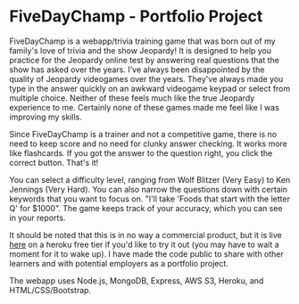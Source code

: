 # FiveDayChamp - Portfolio Project

FiveDayChamp is a webapp/trivia training game that was born out of my family's love of trivia and the show Jeopardy! It is designed to help you practice for the Jeopardy online test by answering real questions that the show has asked over the years. I've always been disappointed by the quality of Jeopardy videogames over the years. They've always made you type in the answer quickly on an awkward videogame keypad or select from multiple choice. Neither of these feels much like the true Jeopardy experience to me. Certainly none of these games made me feel like I was improving my skills.

Since FiveDayChamp is a trainer and not a competitive game, there is no need to keep score and no need for clunky answer checking. It works more like flashcards. If you got the answer to the question right, you click the correct button. That's it!

You can select a difficulty level, ranging from Wolf Blitzer (Very Easy) to Ken Jennings (Very Hard). You can also narrow the questions down with certain keywords that you want to focus on. "I'll take 'Foods that start with the letter Q' for $1000". The game keeps track of your accuracy, which you can see in your reports.

It should be noted that this is in no way a commercial product, but it is live [here](http://quiz-prep-site.herokuapp.com/login) on a heroku free tier if you'd like to try it out (you may have to wait a moment for it to wake up). I have made the code public to share with other learners and with potential employers as a portfolio project.

The webapp uses Node.js, MongoDB, Express, AWS S3, Heroku, and HTML/CSS/Bootstrap.
